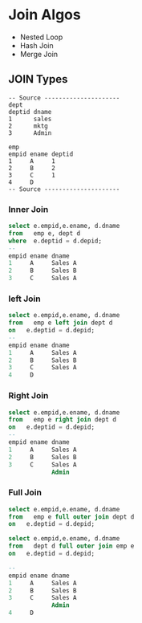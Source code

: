 # Join Algos
* Nested Loop
* Hash Join
* Merge Join

## JOIN Types
```
-- Source ---------------------
dept
deptid dname 
1      sales 
2      mktg 
3      Admin

emp
empid ename deptid
1     A     1 
2     B     2
3     C     1
4     D     
-- Source ---------------------
```


### Inner Join
```sql
select e.empid,e.ename, d.dname
from   emp e, dept d
where  e.deptid = d.depid;
-- 
empid ename dname
1     A     Sales A
2     B     Sales B
3     C     Sales A
```

### left Join
```sql
select e.empid,e.ename, d.dname
from   emp e left join dept d
on   e.deptid = d.depid;
--
empid ename dname
1     A     Sales A
2     B     Sales B
3     C     Sales A
4     D     
```

### Right Join
```sql
select e.empid,e.ename, d.dname
from   emp e right join dept d
on   e.deptid = d.depid;
--
empid ename dname
1     A     Sales A
2     B     Sales B
3     C     Sales A
            Admin
```

### Full Join
```sql
select e.empid,e.ename, d.dname
from   emp e full outer join dept d
on   e.deptid = d.depid;

select e.empid,e.ename, d.dname
from   dept d full outer join emp e 
on   e.deptid = d.depid;

-- 
empid ename dname
1     A     Sales A
2     B     Sales B
3     C     Sales A
            Admin
4     D     
```

